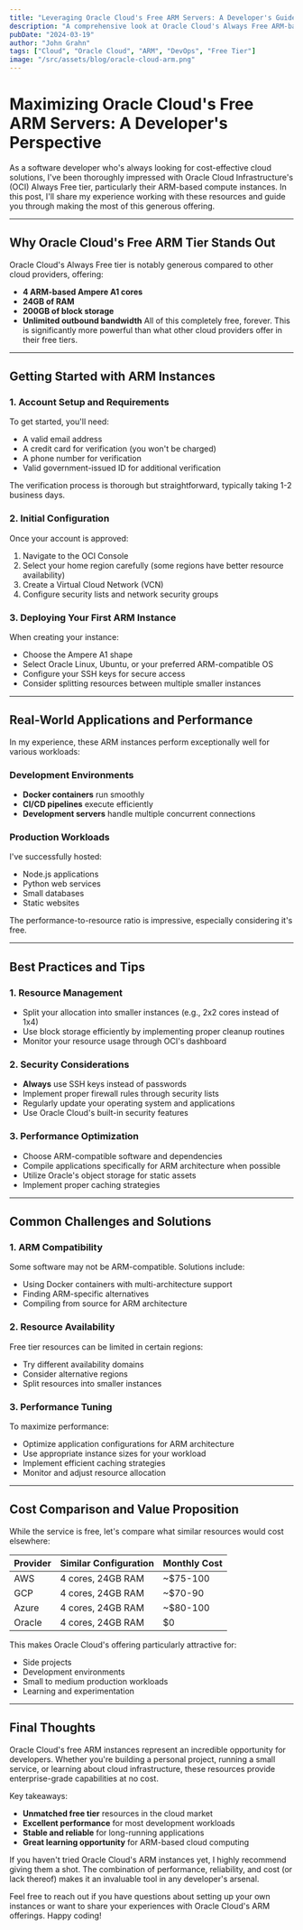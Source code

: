 ```yaml
---
title: "Leveraging Oracle Cloud's Free ARM Servers: A Developer's Guide"
description: "A comprehensive look at Oracle Cloud's Always Free ARM-based compute instances"
pubDate: "2024-03-19"
author: "John Grahn"
tags: ["Cloud", "Oracle Cloud", "ARM", "DevOps", "Free Tier"]
image: "/src/assets/blog/oracle-cloud-arm.png"
---
```


# Maximizing Oracle Cloud's Free ARM Servers: A Developer's Perspective

As a software developer who's always looking for cost-effective cloud solutions, I've been thoroughly impressed with Oracle Cloud Infrastructure's (OCI) Always Free tier, particularly their ARM-based compute instances. In this post, I'll share my experience working with these resources and guide you through making the most of this generous offering.

---

## Why Oracle Cloud's Free ARM Tier Stands Out

Oracle Cloud's Always Free tier is notably generous compared to other cloud providers, offering:
- **4 ARM-based Ampere A1 cores**
- **24GB of RAM**
- **200GB of block storage**
- **Unlimited outbound bandwidth**
All of this completely free, forever. This is significantly more powerful than what other cloud providers offer in their free tiers.

---

## Getting Started with ARM Instances

### 1. Account Setup and Requirements
To get started, you'll need:
- A valid email address
- A credit card for verification (you won't be charged)
- A phone number for verification
- Valid government-issued ID for additional verification

The verification process is thorough but straightforward, typically taking 1-2 business days.

### 2. Initial Configuration
Once your account is approved:
1. Navigate to the OCI Console
2. Select your home region carefully (some regions have better resource availability)
3. Create a Virtual Cloud Network (VCN)
4. Configure security lists and network security groups

### 3. Deploying Your First ARM Instance
When creating your instance:
- Choose the Ampere A1 shape
- Select Oracle Linux, Ubuntu, or your preferred ARM-compatible OS
- Configure your SSH keys for secure access
- Consider splitting resources between multiple smaller instances

---

## Real-World Applications and Performance

In my experience, these ARM instances perform exceptionally well for various workloads:

### Development Environments
- **Docker containers** run smoothly
- **CI/CD pipelines** execute efficiently
- **Development servers** handle multiple concurrent connections

### Production Workloads
I've successfully hosted:
- Node.js applications
- Python web services
- Small databases
- Static websites

The performance-to-resource ratio is impressive, especially considering it's free.

---

## Best Practices and Tips

### 1. Resource Management
- Split your allocation into smaller instances (e.g., 2x2 cores instead of 1x4)
- Use block storage efficiently by implementing proper cleanup routines
- Monitor your resource usage through OCI's dashboard

### 2. Security Considerations
- **Always** use SSH keys instead of passwords
- Implement proper firewall rules through security lists
- Regularly update your operating system and applications
- Use Oracle Cloud's built-in security features

### 3. Performance Optimization
- Choose ARM-compatible software and dependencies
- Compile applications specifically for ARM architecture when possible
- Utilize Oracle's object storage for static assets
- Implement proper caching strategies

---

## Common Challenges and Solutions

### 1. ARM Compatibility
Some software may not be ARM-compatible. Solutions include:
- Using Docker containers with multi-architecture support
- Finding ARM-specific alternatives
- Compiling from source for ARM architecture

### 2. Resource Availability
Free tier resources can be limited in certain regions:
- Try different availability domains
- Consider alternative regions
- Split resources into smaller instances

### 3. Performance Tuning
To maximize performance:
- Optimize application configurations for ARM architecture
- Use appropriate instance sizes for your workload
- Implement efficient caching strategies
- Monitor and adjust resource allocation

---

## Cost Comparison and Value Proposition

While the service is free, let's compare what similar resources would cost elsewhere:

| Provider | Similar Configuration | Monthly Cost |
|----------|---------------------|--------------|
| AWS      | 4 cores, 24GB RAM   | ~$75-100     |
| GCP      | 4 cores, 24GB RAM   | ~$70-90      |
| Azure    | 4 cores, 24GB RAM   | ~$80-100     |
| Oracle   | 4 cores, 24GB RAM   | $0           |

This makes Oracle Cloud's offering particularly attractive for:
- Side projects
- Development environments
- Small to medium production workloads
- Learning and experimentation

---

## Final Thoughts

Oracle Cloud's free ARM instances represent an incredible opportunity for developers. Whether you're building a personal project, running a small service, or learning about cloud infrastructure, these resources provide enterprise-grade capabilities at no cost.

Key takeaways:
- **Unmatched free tier** resources in the cloud market
- **Excellent performance** for most development workloads
- **Stable and reliable** for long-running applications
- **Great learning opportunity** for ARM-based cloud computing

If you haven't tried Oracle Cloud's ARM instances yet, I highly recommend giving them a shot. The combination of performance, reliability, and cost (or lack thereof) makes it an invaluable tool in any developer's arsenal.

Feel free to reach out if you have questions about setting up your own instances or want to share your experiences with Oracle Cloud's ARM offerings. Happy coding! 